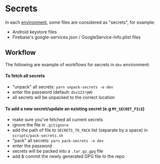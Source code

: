 # Secrets

In each [environment](./environments.md), some files are considered as "secrets", for example:
- Android keystore files
- Firebase's google-services.json / GoogleService-Info.plist files

## Workflow
The following are example of workflows for secrets in `dev` environment:
#### To fetch all secrets
- "unpack" all secrets: `yarn unpack-secrets -e dev`
- enter the password (default: `dsv123!@#`)
- all secrets will be unpacked to the correct location

#### To add a new secret/update an existing secret (e.g `MY_SECRET_FILE`)
- make sure you've fetched all current secrets
- ignore the file in `.gitignore`
- add the path of file to `SECRETS_TO_PACK` list (separate by a space) in `scripts/pack-secrets.sh`
- "pack" all secrets: `yarn pack-secrets -e dev`
- enter the password
- secrets will be packed into a `.tar.gz.gpg` file 
- add & commit the newly generated GPG file to the repo
